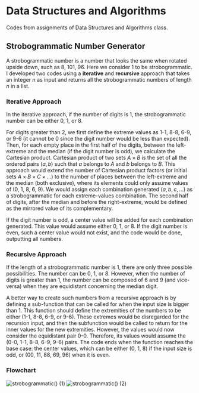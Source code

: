 # Data Structures and Algorithms

Codes from assignments of Data Structures and Algorithms class.

## Strobogrammatic Number Generator
A strobogrammatic number is a number that looks the same when rotated upside down, such as 8, 101, 96. Here we consider 1 to be strobogrammatic.
I developed two codes using a **iterative** and **recursive** approach that takes an integer _n_ as input and returns all the strobogrammatic numbers of length _n_ in a list.

### Iterative Approach

In the iterative approach, if the number of digits is 1, the strobogrammatic number can be either 0, 1, or 8. 

For digits greater than 2, we first define the extreme values as 1-1, 8-8, 6-9, or 9-6 (it cannot be 0 since the digit number would be less than expected). Then, for each empty place in the first half of the digits, between the left-extreme and the median (if the digit number is odd), we calculate the Cartesian product. Cartesian product of two sets $A \times B$ is the set of all the ordered pairs $(a, b)$ such that $a$ belongs to $A$ and $b$ belongs to $B$. This approach would extend the number of Cartesian product factors (or initial sets $A \times B \times C \times \dots$) to the number of places between the left-extreme and the median (both exclusive), where its elements could only assume values of (0, 1, 8, 6, 9). We would assign each combination generated $(a, b, c, \dots)$ as a strobogrammatic for each extreme-values combination. The second half of digits, after the median and before the right-extreme, would be defined as the mirrored value of its complementary. 

If the digit number is odd, a center value will be added for each combination generated. This value would assume either 0, 1, or 8. If the digit number is even, such a center value would not exist, and the code would be done, outputting all numbers.

### Recursive Approach

If the length of a strobogrammatic number is 1, there are only three possible possibilities. The number can be 0, 1, or 8. However, when the number of digits is greater than 1, the number can be composed of 6 and 9 (and vice-versa) when they are equidistant concerning the median digit.

A better way to create such numbers from a recursive approach is by defining a sub-function that can be called for when the input size is bigger than 1. This function should define the extremities of the numbers to be either (1-1, 8-8, 6-9, or 9-6). These extremes would be disregarded for the recursion input, and then the subfunction would be called to return for the inner values for the new extremities. However, the values would now consider the equidistant pair 0-0. Therefore, its values would assume the (0-0, 1-1, 8-8, 6-9, 9-6) pairs. The code ends when the function reaches the base case: the center values, which can be either (0, 1, 8) if the input size is odd, or (00, 11, 88, 69, 96) when it is even.

### Flowchart
![strobogrammatic() (1)](https://github.com/user-attachments/assets/d91b051b-54c7-41c9-bfdf-ee3d25b8eb33)
![strobogrammatic() (2)](https://github.com/user-attachments/assets/245a2443-aadd-4920-bf51-52462641de97)

